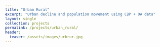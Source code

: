 ```yaml
---
title: "Urban Rural"
excerpt: "Urban decline and population movement using CBP + OA data"
layout: single
collection: projects
permalink: /projects/urban_rural/
header:
  teaser: /assets/images/urbrur.jpg
---
```

